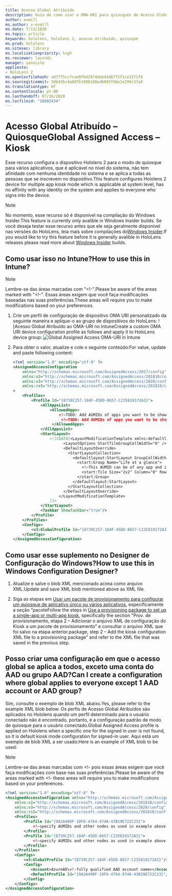 ```yaml
---
title: Acesso Global Atribuído
description: Guia de como usar o OMA-URI para quiosques de Acesso Global Atribuído
author: evmill
ms.author: v-evmill
ms.date: 7/13/2020
ms.topic: article
keywords: hololens, hololens 2, acesso atribuído, quiosque
ms.prod: hololens
ms.sitesec: library
ms.localizationpriority: high
ms.reviewer: lavinds
manager: yannisle
appliesto:
- HoloLens 2
ms.openlocfilehash: ad7f75ccfcae9fb42974abb43d87f2f1ce1571f8
ms.sourcegitcommit: 3db43bc4a007b10901d8edb045f66e1e299c57a9
ms.translationtype: HT
ms.contentlocale: pt-BR
ms.lasthandoff: 07/16/2020
ms.locfileid: "10882434"
---
```

# <span data-ttu-id="902da-104">Acesso Global Atribuído – Quiosque</span><span class="sxs-lookup"><span data-stu-id="902da-104">Global Assigned Access – Kiosk</span></span>

<span data-ttu-id="902da-105">Esse recurso configura o dispositivo Hololens 2 para o modo de quiosque para vários aplicativos, que é aplicável no nível do sistema, não tem afinidade com nenhuma identidade no sistema e se aplica a todas as pessoas que se inscrevem no dispositivo.</span><span class="sxs-lookup"><span data-stu-id="902da-105">This feature configures Hololens 2 device for multiple app kiosk mode which is applicable at system level, has no affinity with any identity on the system and applies to everyone who signs into the device.</span></span> 

> [!NOTE]
> <span data-ttu-id="902da-106">No momento, esse recurso só é disponível na compilação do Windows Insider.</span><span class="sxs-lookup"><span data-stu-id="902da-106">This feature is currently only avalible in Windows Insider builds.</span></span> <span data-ttu-id="902da-107">Se você deseja testar esse recurso antes que ele seja geralmente disponível nas versões do HoloLens, leia mais sobre compilações do[Windows Insider](hololens-insider.md).</span><span class="sxs-lookup"><span data-stu-id="902da-107">If you would like to try this feature before it is generally avalible in HoloLens releases please read more about [Windows Insider](hololens-insider.md) builds.</span></span>
 
## <span data-ttu-id="902da-108">Como usar isso no Intune?</span><span class="sxs-lookup"><span data-stu-id="902da-108">How to use this in Intune?</span></span> 

> [!NOTE]
> <span data-ttu-id="902da-109">Lembre-se das áreas marcadas com "<!-".</span><span class="sxs-lookup"><span data-stu-id="902da-109">Please be aware of the areas marked with "<!-".</span></span> <span data-ttu-id="902da-110">Essas áreas exigem que você faça modificações baseadas nas suas preferências.</span><span class="sxs-lookup"><span data-stu-id="902da-110">These areas will require you to make modifications based on your preferences.</span></span> 

1.  <span data-ttu-id="902da-111">Crie um perfil de configuração de dispositivo OMA URI personalizado da seguinte maneira e aplique-o ao grupo de dispositivos do HoloLens: ![Acesso Global Atribuído ao OMA-URI no Intune</span><span class="sxs-lookup"><span data-stu-id="902da-111">Create a custom OMA URI device configuration profile as follows and apply it to HoloLens device group: ![Global Assigned Access OMA-URI in Intune</span></span>](images/global-assigned-access-omauri.png)

2.  <span data-ttu-id="902da-112">Para obter o valor, atualize e cole o seguinte conteúdo:</span><span class="sxs-lookup"><span data-stu-id="902da-112">For value, update and paste following content:</span></span> 

    ```xml
    <?xml version="1.0" encoding="utf-8" ?> 
    <AssignedAccessConfiguration 
        xmlns="http://schemas.microsoft.com/AssignedAccess/2017/config" 
        xmlns:v2="http://schemas.microsoft.com/AssignedAccess/201810/config" 
        xmlns:v3="http://schemas.microsoft.com/AssignedAccess/2020/config" 
        xmlns:rs5="http://schemas.microsoft.com/AssignedAccess/201810/config" 
    > 
        <Profiles> 
            <Profile Id="{8739C257-184F-45DD-8657-C235819172A3}"> 
                <AllAppsList> 
                    <AllowedApps>                     
                        <!—TODO: Add AUMIDs of apps you want to be shown here, e.g. <App AppUserModelId="Microsoft.MicrosoftEdge_8wekyb3d8bbwe!MicrosoftEdge" rs5:AutoLaunch=”true” /> --> 
                         <!—TODO: Add AUMIDs of apps you want to be shown here, e.g. <App AppUserModelId="Microsoft.settingn_8wekyb3d8bbwe!MicrosoftEdge" /> --> 
                     </AllowedApps> 
                </AllAppsList> 
                <StartLayout> 
                    <![CDATA[<LayoutModificationTemplate xmlns:defaultlayout="http://schemas.microsoft.com/Start/2014/FullDefaultLayout" xmlns:start="http://schemas.microsoft.com/Start/2014/StartLayout" Version="1" xmlns="http://schemas.microsoft.com/Start/2014/LayoutModification"> 
                          <LayoutOptions StartTileGroupCellWidth="6" /> 
                          <DefaultLayoutOverride> 
                            <StartLayoutCollection> 
                              <defaultlayout:StartLayout GroupCellWidth="6"> 
                                <start:Group Name="Life at a glance"> 
                                  <!—This AUMID can be of any app and is not used on Hololens but is required for parity, so you can leave it as is. --> 
                                  <start:Tile Size="2x2" Column="0" Row="0" AppUserModelID="Microsoft.MicrosoftEdge_8wekyb3d8bbwe!MicrosoftEdge" />                               
                                </start:Group> 
                              </defaultlayout:StartLayout> 
                            </StartLayoutCollection> 
                          </DefaultLayoutOverride> 
                        </LayoutModificationTemplate> 
                    ]]> 
                </StartLayout> 
                <Taskbar ShowTaskbar="true"/> 
            </Profile> 
        </Profiles> 
        <Configs> 
            <v3:GlobalProfile Id="{8739C257-184F-45DD-8657-C235819172A3}"/> 
        </Configs> 
    </AssignedAccessConfiguration> 
    ```

## <span data-ttu-id="902da-113">Como usar esse suplemento no Designer de Configuração do Windows?</span><span class="sxs-lookup"><span data-stu-id="902da-113">How to use this in Windows Configuration Designer?</span></span> 
 
1.  <span data-ttu-id="902da-114">Atualize e salve o blob XML mencionado acima como arquivo XML.</span><span class="sxs-lookup"><span data-stu-id="902da-114">Update and save XML blob mentioned above as XML file.</span></span> 

2.  <span data-ttu-id="902da-115">Siga as etapas em [Usar um pacote de provisionamento para configurar um quiosque de aplicativo único ou vários aplicativos](https://docs.microsoft.com/hololens/hololens-kiosk#use-a-provisioning-package-to-set-up-a-single-app-or-multi-app-kiosk), especificamente a seção “pacote</span><span class="sxs-lookup"><span data-stu-id="902da-115">Follow the steps in [Use a provisioning package to set up a single-app or multi-app kiosk](https://docs.microsoft.com/hololens/hololens-kiosk#use-a-provisioning-package-to-set-up-a-single-app-or-multi-app-kiosk), specifically the section "Prov.</span></span> <span data-ttu-id="902da-116">de provisionamento, etapa 2 – Adicionar o arquivo XML de configuração do Kiosk a um pacote de provisionamento” e consultar o arquivo XML que foi salvo na etapa anterior.</span><span class="sxs-lookup"><span data-stu-id="902da-116">package, step 2 – Add the kiosk configuration XML file to a provisioning package" and refer to the XML file that was saved in the previous step.</span></span> 

## <span data-ttu-id="902da-117">Posso criar uma configuração em que o acesso global se aplica a todos, exceto uma conta do AAD ou grupo AAD?</span><span class="sxs-lookup"><span data-stu-id="902da-117">Can I create a configuration where global applies to everyone except 1 AAD account or AAD group?</span></span> 

<span data-ttu-id="902da-118">Sim, consulte o exemplo de blob XML abaixo.</span><span class="sxs-lookup"><span data-stu-id="902da-118">Yes, please refer to the example XML blob below.</span></span> <span data-ttu-id="902da-119">Os perfis de Acesso Global Atribuídos são aplicados no Hololens quando um perfil determinado para o usuário conectado não é encontrado, portanto, é a configuração padrão de modo de quiosque para o usuário conectado.</span><span class="sxs-lookup"><span data-stu-id="902da-119">Global Assigned Access profile is applied on Hololens when a specific one for the signed in user is not found, so it is default kiosk mode configuration for signed-in user.</span></span> <span data-ttu-id="902da-120">Aqui está um exemplo de blob XML a ser usado:</span><span class="sxs-lookup"><span data-stu-id="902da-120">Here is an example of XML blob to be used:</span></span> 

> [!NOTE]
> <span data-ttu-id="902da-121">Lembre-se das áreas marcadas com <!- pois essas áreas exigem que você faça modificações com base nas suas preferências.</span><span class="sxs-lookup"><span data-stu-id="902da-121">Please be aware of the areas marked with <!-  these areas will require you to make modifications based on your preferences.</span></span> 

```xml
<?xml version="1.0" encoding="utf-8" ?> 
<AssignedAccessConfiguration xmlns="http://schemas.microsoft.com/AssignedAccess/2017/config" 
    xmlns:v2="http://schemas.microsoft.com/AssignedAccess/201810/config" 
    xmlns:v3="http://schemas.microsoft.com/AssignedAccess/2020/config" 
    xmlns:rs5="http://schemas.microsoft.com/AssignedAccess/201810/config"> 
    <Profiles> 
        <Profile Id="{9A2A490F-10F6-4764-974A-43B19E722C23}"> 
            <!—specify AUMIDs and other nodes as used in example above --> 
        </Profile> 
        <Profile Id="{8739C257-184F-45DD-8657-C235819172A3}"> 
            <!—specify AUMIDs and other nodes as used in example above --> 
        </Profile> 
    </Profiles> 
    <Configs> 
        <v3:GlobalProfile Id="{8739C257-184F-45DD-8657-C235819172A3}"/> 
        <Config> 
           <Account>AzureAD\<!-fully qualified AAD account name></Account> 
           <DefaultProfile Id="{9A2A490F-10F6-4764-974A-43B19E722C23}"/> 
        </Config> 
    </Configs> 
</AssignedAccessConfiguration> 
```
